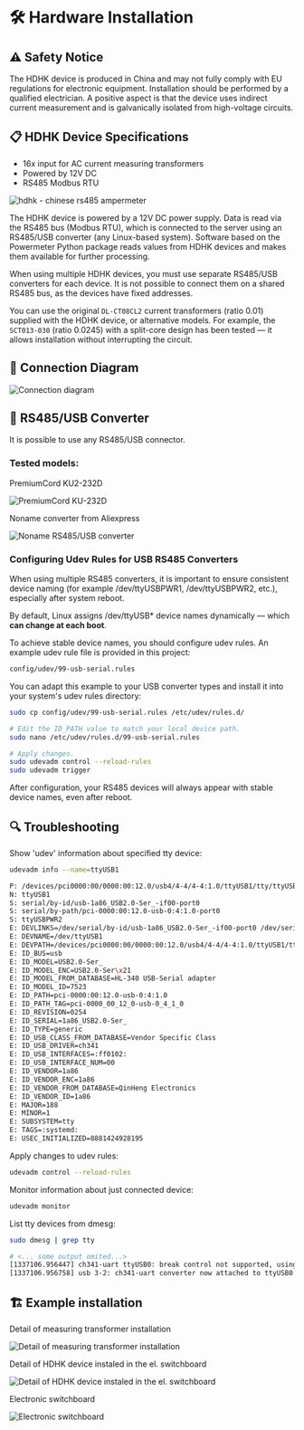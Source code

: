 # 🛠️ Hardware Installation

## ⚠️ Safety Notice

The HDHK device is produced in China and may not fully comply with EU regulations for electronic equipment. Installation should be performed by a qualified electrician. A positive aspect is that the device uses indirect current measurement and is galvanically isolated from high-voltage circuits.

## 📋 HDHK Device Specifications

- 16x input for AC current measuring transformers
- Powered by 12V DC
- RS485 Modbus RTU

![hdhk - chinese rs485 ampermeter](images/HDHK.jpg)

The HDHK device is powered by a 12V DC power supply. Data is read via the RS485 bus (Modbus RTU), which is connected to the server using an RS485/USB converter (any Linux-based system). Software based on the Powermeter Python package reads values from HDHK devices and makes them available for further processing.

When using multiple HDHK devices, you must use separate RS485/USB converters for each device. It is not possible to connect them on a shared RS485 bus, as the devices have fixed addresses.

You can use the original `DL-CT08CL2` current transformers (ratio 0.01) supplied with the HDHK device, or alternative models. For example, the `SCT013-030` (ratio 0.0245) with a split-core design has been tested — it allows installation without interrupting the circuit.

## 🔌 Connection Diagram

![Connection diagram](images/powermeter.svg)

## 🔗 RS485/USB Converter

It is possible to use any RS485/USB connector. 

### Tested models:
 
PremiumCord KU2-232D

![PremiumCord KU-232D](images/rs485-usb-1.png)

Noname converter from Aliexpress

![Noname RS485/USB converter](images/rs485-usb-2.png)

### Configuring Udev Rules for USB RS485 Converters

When using multiple RS485 converters, it is important to ensure consistent device naming (for example /dev/ttyUSBPWR1, /dev/ttyUSBPWR2, etc.), especially after system reboot.

By default, Linux assigns /dev/ttyUSB* device names dynamically — which **can change at each boot**.

To achieve stable device names, you should configure udev rules.
An example udev rule file is provided in this project:

```bash
config/udev/99-usb-serial.rules
```

You can adapt this example to your USB converter types and install it into your system's udev rules directory:

```bash
sudo cp config/udev/99-usb-serial.rules /etc/udev/rules.d/

# Edit the ID_PATH value to match your local device path.
sudo nano /etc/udev/rules.d/99-usb-serial.rules

# Apply changes.
sudo udevadm control --reload-rules
sudo udevadm trigger
```

After configuration, your RS485 devices will always appear with stable device names, even after reboot.

## 🔍 Troubleshooting

Show 'udev' information about specified tty device:

```bash
udevadm info --name=ttyUSB1

P: /devices/pci0000:00/0000:00:12.0/usb4/4-4/4-4:1.0/ttyUSB1/tty/ttyUSB1
N: ttyUSB1
S: serial/by-id/usb-1a86_USB2.0-Ser_-if00-port0
S: serial/by-path/pci-0000:00:12.0-usb-0:4:1.0-port0
S: ttyUSBPWR2
E: DEVLINKS=/dev/serial/by-id/usb-1a86_USB2.0-Ser_-if00-port0 /dev/serial/by-path/pci-0000:00:12.0-usb-0:4:1.0-port0 /dev/ttyUSBPWR2
E: DEVNAME=/dev/ttyUSB1
E: DEVPATH=/devices/pci0000:00/0000:00:12.0/usb4/4-4/4-4:1.0/ttyUSB1/tty/ttyUSB1
E: ID_BUS=usb
E: ID_MODEL=USB2.0-Ser_
E: ID_MODEL_ENC=USB2.0-Ser\x21
E: ID_MODEL_FROM_DATABASE=HL-340 USB-Serial adapter
E: ID_MODEL_ID=7523
E: ID_PATH=pci-0000:00:12.0-usb-0:4:1.0
E: ID_PATH_TAG=pci-0000_00_12_0-usb-0_4_1_0
E: ID_REVISION=0254
E: ID_SERIAL=1a86_USB2.0-Ser_
E: ID_TYPE=generic
E: ID_USB_CLASS_FROM_DATABASE=Vendor Specific Class
E: ID_USB_DRIVER=ch341
E: ID_USB_INTERFACES=:ff0102:
E: ID_USB_INTERFACE_NUM=00
E: ID_VENDOR=1a86
E: ID_VENDOR_ENC=1a86
E: ID_VENDOR_FROM_DATABASE=QinHeng Electronics
E: ID_VENDOR_ID=1a86
E: MAJOR=188
E: MINOR=1
E: SUBSYSTEM=tty
E: TAGS=:systemd:
E: USEC_INITIALIZED=8881424928195
```

Apply changes to udev rules:

```bash
udevadm control --reload-rules
```

Monitor information about just connected device:

```bash
udevadm monitor
```

List tty devices from dmesg:

```bash
sudo dmesg | grep tty

# <... some output omited...>
[1337106.956447] ch341-uart ttyUSB0: break control not supported, using simulated break
[1337106.956758] usb 3-2: ch341-uart converter now attached to ttyUSB0
```

## 🏗️ Example installation

Detail of measuring transformer installation

![Detail of measuring transformer installation](images/example-install-1.jpg)

Detail of HDHK device instaled in the el. switchboard

![Detail of HDHK device instaled in the el. switchboard](images/example-install-2.jpg)

Electronic switchboard

![Electronic switchboard](images/example-install-3.jpg)


